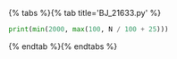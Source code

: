 {% tabs %}{% tab title='BJ_21633.py' %}

```py
print(min(2000, max(100, N / 100 + 25)))
```

{% endtab %}{% endtabs %}
